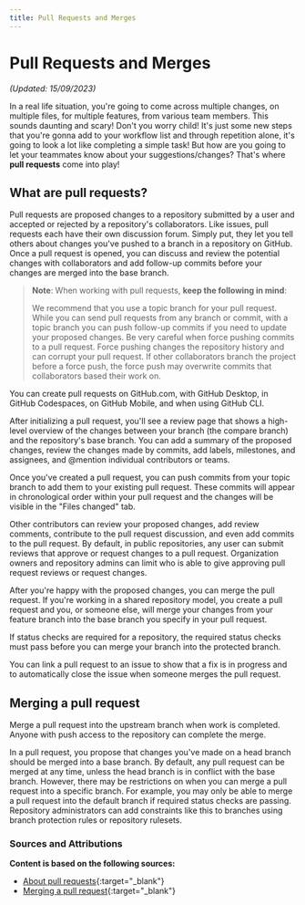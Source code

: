 ```yaml
---
title: Pull Requests and Merges
---
```


# Pull Requests and Merges

_(Updated: 15/09/2023)_

In a real life situation, you're going to come across multiple changes, on multiple files, for multiple features, from various team members. This sounds daunting and scary! Don't you worry child! It's just some new steps that you're gonna add to your workflow list and through repetition alone, it's going to look a lot like completing a simple task! But how are you going to let your teammates know about your suggestions/changes? That's where **pull requests** come into play!

## What are pull requests?

Pull requests are proposed changes to a repository submitted by a user and accepted or rejected by a repository's collaborators. Like issues, pull requests each have their own discussion forum. Simply put, they let you tell others about changes you've pushed to a branch in a repository on GitHub. Once a pull request is opened, you can discuss and review the potential changes with collaborators and add follow-up commits before your changes are merged into the base branch.

> **Note**: When working with pull requests, **keep the following in mind**:
>
> We recommend that you use a topic branch for your pull request. While you can send pull requests from any branch or commit, with a topic branch you can push follow-up commits if you need to update your proposed changes.
> Be very careful when force pushing commits to a pull request. Force pushing changes the repository history and can corrupt your pull request. If other collaborators branch the project before a force push, the force push may overwrite commits that collaborators based their work on.

You can create pull requests on GitHub.com, with GitHub Desktop, in GitHub Codespaces, on GitHub Mobile, and when using GitHub CLI.

After initializing a pull request, you'll see a review page that shows a high-level overview of the changes between your branch (the compare branch) and the repository's base branch. You can add a summary of the proposed changes, review the changes made by commits, add labels, milestones, and assignees, and @mention individual contributors or teams.

Once you've created a pull request, you can push commits from your topic branch to add them to your existing pull request. These commits will appear in chronological order within your pull request and the changes will be visible in the "Files changed" tab.

Other contributors can review your proposed changes, add review comments, contribute to the pull request discussion, and even add commits to the pull request. By default, in public repositories, any user can submit reviews that approve or request changes to a pull request. Organization owners and repository admins can limit who is able to give approving pull request reviews or request changes.

After you're happy with the proposed changes, you can merge the pull request. If you're working in a shared repository model, you create a pull request and you, or someone else, will merge your changes from your feature branch into the base branch you specify in your pull request.

If status checks are required for a repository, the required status checks must pass before you can merge your branch into the protected branch.

You can link a pull request to an issue to show that a fix is in progress and to automatically close the issue when someone merges the pull request.

## Merging a pull request

Merge a pull request into the upstream branch when work is completed. Anyone with push access to the repository can complete the merge.

In a pull request, you propose that changes you've made on a head branch should be merged into a base branch. By default, any pull request can be merged at any time, unless the head branch is in conflict with the base branch. However, there may be restrictions on when you can merge a pull request into a specific branch. For example, you may only be able to merge a pull request into the default branch if required status checks are passing. Repository administrators can add constraints like this to branches using branch protection rules or repository rulesets.

### Sources and Attributions

**Content is based on the following sources:**

- [About pull requests](https://docs.github.com/en/pull-requests/collaborating-with-pull-requests/proposing-changes-to-your-work-with-pull-requests/about-pull-requests){:target="_blank"}
- [Merging a pull request](https://docs.github.com/en/pull-requests/collaborating-with-pull-requests/incorporating-changes-from-a-pull-request/merging-a-pull-request){:target="_blank"}